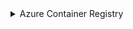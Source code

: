 <details><summary> Azure Container Registry</summary>
#Create a resource group [sku # Basic,Standard,Premium] 

````shell
az acr create --resource-group learn-all --name adittest1111 --sku Basic --admin-enabled true --location southindia
````


#Build and Push Docker Image to ACR
# Create a docker image
```shell
docker build -t app:1.4 .
docker tag app:1.4 adittest1111.azurecr.io/app:1.4
#docker tag app:1.4 <myacrregistry>.azurecr.io/app:1.4
````

#Login to ACR
```shell
az acr login --name adittest1111
Login Succeeded
```

    # Push the image to ACR
```shell
docker push adittest1111.azurecr.io/app:1.4       
The push refers to repository [adittest1111.azurecr.io/app]
204c0e88dc99: Pushed 
```


# Show the crentials for ACR
```shell
az acr credential show --name adittest1111
````

# Create a Kubernetes secret for ACR, else image pull fails
```shell

kubectl create secret docker-registry acr-secret \
--docker-server=adittest1111.azurecr.io \
--docker-username=adittest1111 \
--docker-password=******** \
--namespace=default
```
</details>
